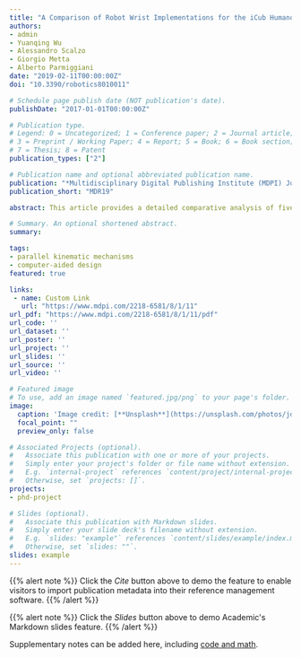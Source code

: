 ```yaml
---
title: "A Comparison of Robot Wrist Implementations for the iCub Humanoid."
authors:
- admin
- Yuanqing Wu
- Alessandro Scalzo
- Giorgio Metta
- Alberto Parmiggiani
date: "2019-02-11T00:00:00Z"
doi: "10.3390/robotics8010011"

# Schedule page publish date (NOT publication's date).
publishDate: "2017-01-01T00:00:00Z"

# Publication type.
# Legend: 0 = Uncategorized; 1 = Conference paper; 2 = Journal article;
# 3 = Preprint / Working Paper; 4 = Report; 5 = Book; 6 = Book section;
# 7 = Thesis; 8 = Patent
publication_types: ["2"]

# Publication name and optional abbreviated publication name.
publication: "*Multidisciplinary Digital Publishing Institute (MDPI) Journal of Robotics* vol. 8(1), 11"
publication_short: "MDR19"

abstract: This article provides a detailed comparative analysis of five orientational, two degrees of freedom (DOF), mechanisms whose envisioned application is the wrist of the iCub humanoid robot. Firstly, the current iCub mk.2 wrist implementation is presented and the desired design objectives are proposed. Prominent architectures from literature such as the spherical five-bar linkage and spherical six-bar linkage, the OmniWrist-III and the Quaternion joint mechanisms are modelled and analyzed for the said application. Finally a detailed comparison of their workspace features is presented. The Quaternion joint mechanism emerges as a promising candidate from this study.

# Summary. An optional shortened abstract.
summary:

tags:
- parallel kinematic mechanisms
- computer-aided design
featured: true

links:
 - name: Custom Link
   url: "https://www.mdpi.com/2218-6581/8/1/11"
url_pdf: "https://www.mdpi.com/2218-6581/8/1/11/pdf"
url_code: ''
url_dataset: ''
url_poster: ''
url_project: ''
url_slides: ''
url_source: ''
url_video: ''

# Featured image
# To use, add an image named `featured.jpg/png` to your page's folder.
image:
  caption: 'Image credit: [**Unsplash**](https://unsplash.com/photos/jdD8gXaTZsc)'
  focal_point: ""
  preview_only: false

# Associated Projects (optional).
#   Associate this publication with one or more of your projects.
#   Simply enter your project's folder or file name without extension.
#   E.g. `internal-project` references `content/project/internal-project/index.md`.
#   Otherwise, set `projects: []`.
projects:
- phd-project

# Slides (optional).
#   Associate this publication with Markdown slides.
#   Simply enter your slide deck's filename without extension.
#   E.g. `slides: "example"` references `content/slides/example/index.md`.
#   Otherwise, set `slides: ""`.
slides: example
---
```


{{% alert note %}}
Click the *Cite* button above to demo the feature to enable visitors to import publication metadata into their reference management software.
{{% /alert %}}

{{% alert note %}}
Click the *Slides* button above to demo Academic's Markdown slides feature.
{{% /alert %}}

Supplementary notes can be added here, including [code and math](https://sourcethemes.com/academic/docs/writing-markdown-latex/).
